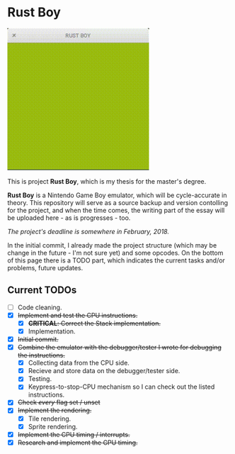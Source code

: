 # Rust Boy

![Current stage](/Emulator/doc/logo.gif)

This is project **Rust Boy**, which is my thesis for the master's degree.

**Rust Boy** is a Nintendo Game Boy emulator, which will be cycle-accurate in theory. This repository will serve as a source backup and version contolling for the project, and when the time comes, the writing part of the essay will be uploaded here - as is progresses - too.

*The project's deadline is somewhere in February, 2018.*

In the initial commit, I already made the project structure (which may be change in the future - I'm not sure yet) and some opcodes. On the bottom of this page there is a TODO part, which indicates the current tasks and/or problems, future updates.

## Current TODOs

- [ ] Code cleaning.
- [x] ~~Implement and test the CPU instructions.~~
  - [x] ~~**CRITICAL**: Correct the Stack implementation.~~
  - [x] Implementation.
- [x] ~~Initial commit.~~
- [x] ~~Combine the emulator with the debugger/tester I wrote for debugging the instructions.~~
  - [x] Collecting data from the CPU side.
  - [x] Recieve and store data on the debugger/tester side.
  - [x] Testing.
  - [x] Keypress-to-stop-CPU mechanism so I can check out the listed instructions.
- [x] ~~Check _every_ flag set / unset~~
- [x] ~~Implement the rendering.~~
  - [x] Tile rendering.
  - [x] Sprite rendering.
- [x] ~~Implement the CPU timing / interrupts.~~
- [x] ~~Research and implement the GPU timing.~~
